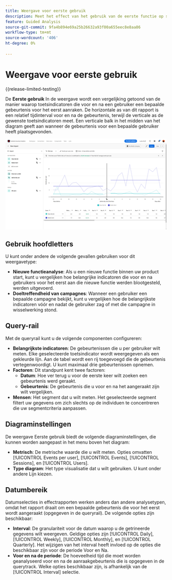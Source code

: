 ```yaml
---
title: Weergave voor eerste gebruik
description: Meet het effect van het gebruik van de eerste functie op sleutelindicatoren.
feature: Guided Analysis
source-git-commit: 9fa4b894e69a25b26632a93f00a655eec8e8aa86
workflow-type: tm+mt
source-wordcount: '406'
ht-degree: 0%

---
```


# Weergave voor eerste gebruik

{{release-limited-testing}}

De **Eerste gebruik** In de weergave wordt een vergelijking getoond van de manier waarop toetsindicatoren die voor en na een gebruiker een bepaalde gebeurtenis voor het eerst aanraken. De horizontale as van dit rapport is een relatief tijdinterval voor en na de gebeurtenis, terwijl de verticale as de gewenste toetsindicatoren meet. Een verticale balk in het midden van het diagram geeft aan wanneer de gebeurtenis voor een bepaalde gebruiker heeft plaatsgevonden.

![Geen](../assets/first-use.png)

## Gebruik hoofdletters

U kunt onder andere de volgende gevallen gebruiken voor dit weergavetype:

* **Nieuwe functieanalyse**: Als u een nieuwe functie binnen uw product start, kunt u vergelijken hoe belangrijke indicatoren die voor en na gebruikers voor het eerst aan die nieuwe functie werden blootgesteld, werden uitgevoerd.
* **Doeltreffendheid van campagnes**: Wanneer een gebruiker een bepaalde campagne bekijkt, kunt u vergelijken hoe de belangrijkste indicatoren vóór en nadat de gebruiker zag of met die campagne in wisselwerking stond.

## Query-rail

Met de queryrail kunt u de volgende componenten configureren:

* **Belangrijkste indicatoren**: De gebeurtenissen die u per gebruiker wilt meten. Elke geselecteerde toetsindicator wordt weergegeven als een gekleurde lijn. Aan de tabel wordt een rij toegevoegd die de gebeurtenis vertegenwoordigt. U kunt maximaal drie gebeurtenissen opnemen.
* **Factoren**: Dit standpunt kent twee factoren:
   * **Datum**: Hoe ver terug u voor de eerste keer wilt zoeken een gebeurtenis werd geraakt.
   * **Gebeurtenis**: De gebeurtenis die u voor en na het aangeraakt zijn wilt vergelijken.
* **Mensen**: Het segment dat u wilt meten. Het geselecteerde segment filtert uw gegevens om zich slechts op de individuen te concentreren die uw segmentcriteria aanpassen.

## Diagraminstellingen

De weergave Eerste gebruik biedt de volgende diagraminstellingen, die kunnen worden aangepast in het menu boven het diagram:

* **Metrisch**: De metrische waarde die u wilt meten. Opties omvatten [!UICONTROL Events per user], [!UICONTROL Events], [!UICONTROL Sessions], en [!UICONTROL Users].
* **Type diagram**: Het type visualisatie dat u wilt gebruiken. U kunt onder andere Lijn kiezen.

## Datumbereik

Datumselecties in effectrapporten werken anders dan andere analysetypen, omdat het rapport draait om een bepaalde gebeurtenis die voor het eerst wordt aangeraakt (opgegeven in de queryrail). De volgende opties zijn beschikbaar:

* **Interval**: De granulariteit voor de datum waarop u de getrineerde gegevens wilt weergeven. Geldige opties zijn [!UICONTROL Daily], [!UICONTROL Weekly], [!UICONTROL Monthly], en [!UICONTROL Quarterly]. Het wijzigen van het interval heeft invloed op de opties die beschikbaar zijn voor de periode Voor en Na.
* **Voor en na de periode**: De hoeveelheid tijd die moet worden geanalyseerd voor en na de aanraakgebeurtenis die is opgegeven in de querytrack. Welke opties beschikbaar zijn, is afhankelijk van de [!UICONTROL Interval] selectie.
